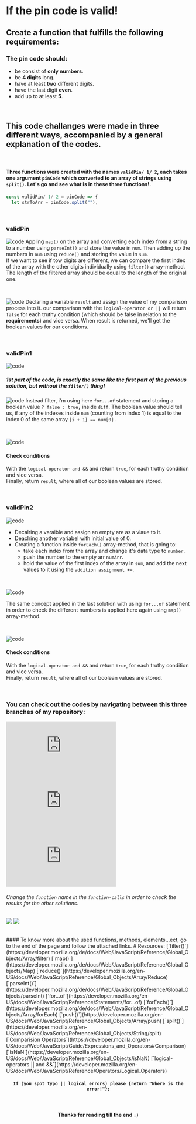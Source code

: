 # If the pin code is valid!
## Create a function that fulfills the following requirements:
### The pin code should:
* be consist of **only numbers**.
* be **4 digits** long.
* have at least **two** different digits.
* have the last digit **even**.
* add up to at least **5**.
<br>

## This code challanges were made in three different ways, accompanied by a general explanation of the codes.

<br>

#### Three functions were created with the names `validPin/ 1/ 2`, each takes one argument `pinCode` which converted to an array of strings using `split()`. **Let's go and see what is in these three functions!**.
```javascript
const validPin/ 1/ 2 = pinCode => {
  let strToArr = pinCode.split(""),
  ```
  
<br>

### validPin
![code](https://github.com/ZakariaHn/validation/blob/master/Images/validation/va1.png)
Appling `map()` on the array and converting each index from a string to a number using `parseInt()` and store the value in `num`. Then adding up the numbers in `num` using `reduce()` and storing the value in `sum`.  
If we want to see if tow digits are different, we can compare the first index of the array with the other digits individually using `filter()` array-method.  
The length of the filtered array should be equal to the length of the original one.

<br>

![code](https://github.com/ZakariaHn/validation/blob/master/Images/validation/val2.png)
Declaring a variable `result` and assign the value of my comparison process into it.
our comparison with the `logical-operator or ||` will return `false` for each truthy condition (which should be false in relation to the **requirements**) and vice versa.
When result is returned, we'll get the boolean values for our conditions.

<br>

### validPin1
![code](https://github.com/ZakariaHn/validation/blob/master/Images/validation2/val11.png)
##### 1st part of the code, is exactly the same like the first part of the previous solution, but without the `filter()` thing!
![code](https://github.com/ZakariaHn/validation/blob/master/Images/validation2/val22.png)
Instead filter, i'm using here `for...of` statement and storing a boolean value `? false : true;` inside `diff`. The boolean value should tell us, if any of the indexes inside `num` (counting from index 1) is equal to the index 0 of the same array `[i + 1] == num[0].`

<br>

![code](https://github.com/ZakariaHn/validation/blob/master/Images/validation2/val33.png)
#### Check conditions
With the `logical-operator and &&` and return `true`, for each truthy condition and vice versa.  
Finally, return `result`, where all of our boolean values are stored.

<br>

### validPin2
![code](https://github.com/ZakariaHn/validation/blob/master/Images/validation3/val111.png)

* Decalring a varaible and assign an empty are as a vlaue to it.
* Deaclring another variabel with initial value of 0.
* Creating a function inside `forEach()` array-method, that is going to:  
  * take each index from the array and change it's data type to `number`.
  * push the number to the empty arr `numArr`.
  * hold the value of the first index of the array in `sum`, and add the next values to it using the `addition assignment +=`. 

<br>

![code](https://github.com/ZakariaHn/validation/blob/master/Images/validation3/val222.png)

The same concept applied in the last solution with using `for...of` statement in order to check the different numbers is applied here again using `map()` array-method.

<br>

![code](https://github.com/ZakariaHn/validation/blob/master/Images/validation3/val333.png)
#### Check conditions
With the `logical-operator and &&` and return `true`, for each truthy condition and vice versa.  
Finally, return `result`, where all of our boolean values are stored.

<br>

### You can check out the codes by navigating between this three branches of my repository: 
![](https://github.com/ZakariaHn/validation/blob/validation/validation.js) 
![](https://github.com/ZakariaHn/validation/blob/validation1/validation1.js) 
![](https://github.com/ZakariaHn/validation/blob/validation2/validation2.js)

###### Change the `function` name in the `function-calls` in order to check the results for the other solutions.
![](https://github.com/ZakariaHn/validation/blob/master/Images/consolLogValidPin.png)
![](https://github.com/ZakariaHn/validation/blob/master/Images/resultValidPin.png)

<br>
#### To know more about the used functions, methods, elements...ect, go to the end of the page and follow the attached links.
# Resources:
[`filter()`](https://developer.mozilla.org/de/docs/Web/JavaScript/Reference/Global_Objects/Array/filter) 
[`map()`](https://developer.mozilla.org/de/docs/Web/JavaScript/Reference/Global_Objects/Map) 
[`reduce()`](https://developer.mozilla.org/en-US/docs/Web/JavaScript/Reference/Global_Objects/Array/Reduce) 
[`parseInt()`](https://developer.mozilla.org/de/docs/Web/JavaScript/Reference/Global_Objects/parseInt) 
[`for...of`](https://developer.mozilla.org/en-US/docs/Web/JavaScript/Reference/Statements/for...of) 
[`forEach()`](https://developer.mozilla.org/de/docs/Web/JavaScript/Reference/Global_Objects/Array/forEach) 
[`push()`](https://developer.mozilla.org/en-US/docs/Web/JavaScript/Reference/Global_Objects/Array/push) 
[`split()`](https://developer.mozilla.org/en-US/docs/Web/JavaScript/Reference/Global_Objects/String/split) 
[`Comparision Operators`](https://developer.mozilla.org/en-US/docs/Web/JavaScript/Guide/Expressions_and_Operators#Comparison) 
[`isNaN`](https://developer.mozilla.org/en-US/docs/Web/JavaScript/Reference/Global_Objects/isNaN) 
[`logical-operators || and &&`](https://developer.mozilla.org/en-US/docs/Web/JavaScript/Reference/Operators/Logical_Operators)

#### <p align = "center">`If (you spot typo || logical errors) please {return "Where is the error!"};`</p>
<br>

#### <p align = "center">Thanks for reading till the end `:)` </p>
